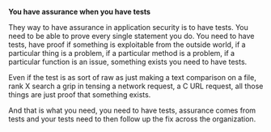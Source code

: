 **You have assurance when you have tests**

They way to have assurance in application security is to have tests. You need to be able to prove every single statement you do. You need to have tests, have proof if something is exploitable from the outside world, if a particular thing is a problem, if a particular method is a problem, if a particular function is an issue, something exists you need to have tests.

Even if the test is as sort of raw as just making a text comparison on a file, rank X search a grip in tensing a network request, a C URL request, all those things are just proof that something exists.

And that is what you need, you need to have tests, assurance comes from tests and your tests need to then follow up the fix across the organization.